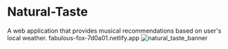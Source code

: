 # Natural-Taste
A web application that provides musical recommendations based on user's local weather. 
fabulous-fox-7d0a01.netlify.app
![natural_taste_banner](https://github.com/user-attachments/assets/a48ce029-6d6c-40d5-b30b-f544fd1f43de)


